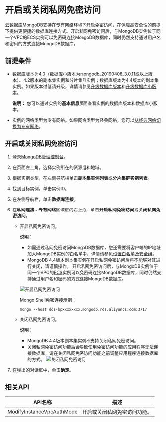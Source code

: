 # 开启或关闭私网免密访问

云数据库MongoDB支持在专有网络环境下开启免密访问，在保障高安全性的前提下提供更便捷的数据库连接方式。开启私网免密访问后，与MongoDB实例位于同一个VPC的ECS实例可以免密码连接MongoDB数据库，同时仍然支持通过用户名和密码的方式连接MongoDB数据库。

## 前提条件

-   数据库版本为4.0（数据库小版本为mongodb\_20190408\_3.0.11或以上版本）、4.2版本的副本集实例和分片集群实例；数据库版本为4.4版本的副本集实例。如果版本过低请升级，详情请参见[升级数据库版本](/cn.zh-CN/用户指南/实例管理/数据库升级/升级数据库版本.md)和[升级数据库小版本](/cn.zh-CN/用户指南/实例管理/数据库升级/升级数据库小版本.md)。

    **说明：** 您可以通过实例的**基本信息**页面查看实例的数据库版本和数据库小版本。

-   实例的网络类型为专有网络。如果网络类型为经典网络，您可以[从经典网络切换为专有网络](/cn.zh-CN/用户指南/管理网络连接/切换实例网络类型.md)。

## 开启或关闭私网免密访问

1.  登录[MongoDB管理控制台](https://mongodb.console.aliyun.com/)。

2.  在页面左上角，选择实例所在的资源组和地域。

3.  根据实例类型，在左侧导航栏单击**副本集实例列表**或**分片集群实例列表**。

4.  找到目标实例，单击实例ID。

5.  在左侧导航栏，单击**数据库连接**。

6.  在**私网连接 - 专有网络**区域框的右上角，单击**开启私网免密访问**或**关闭私网免密访问**。

    -   开启私网免密访问。

        **说明：**

        -   如需通过私网免密访问MongoDB数据库，您还需要将客户端的IP地址加入MongoDB实例的白名单中，详情请参见[设置白名单及安全组](/cn.zh-CN/用户指南/数据安全性/设置白名单及安全组.md)。
        -   MongoDB 4.4版本副本集实例在开启私网免密访问后将不能够对其进行关闭，请谨慎操作。
        开启私网免密访问后，与MongoDB实例位于同一个VPC的[ECS](~~25367~~)实例可以免密码连接MongoDB数据库，同时仍然支持通过用户名和密码的方式连接MongoDB数据库。

        ![开启私网免密访问](https://static-aliyun-doc.oss-accelerate.aliyuncs.com/assets/img/zh-CN/8487427161/p45177.png)

        Mongo Shell免密连接示例：

        ```
        mongo --host dds-bpxxxxxxxx.mongodb.rds.aliyuncs.com:3717
        ```

    -   关闭私网免密访问。

        **说明：**

        -   MongoDB 4.4版本副本集实例不支持关闭私网免密访问。
        -   关闭私网免密访问功能后会导致使用免密访问功能的应用程序无法连接数据库，请在关闭私网免密访问功能之前调整应用程序连接数据库的方式。
        ![关闭私网免密访问](https://static-aliyun-doc.oss-accelerate.aliyuncs.com/assets/img/zh-CN/8487427161/p45178.png)

7.  在弹出的对话框中，单击**确定**。


## 相关API

|API名称|描述|
|-----|--|
|[ModifyInstanceVpcAuthMode](/cn.zh-CN/API参考/连接管理/ModifyInstanceVpcAuthMode.md)|开启或关闭私网免密访问功能。|

